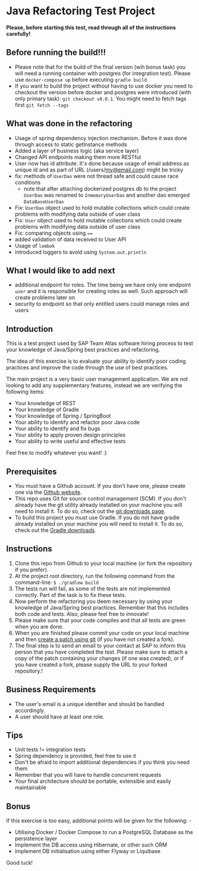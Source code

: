 Java Refactoring Test Project
=============================

**Please, before starting this test, read through all of the instructions carefully!**

Before running the build!!!
------------
* Please note that for the build of the final version (wih bonus task) you will need a running container with postgres (for integration test). Please use `docker-compose up` before executing `gradle build`
* If you want to build the project without having to use docker you need to checkout the version before docker and postgres were introduced (with only primary task): `git checkout v0.0.1`. You might need to fetch tags first `git fetch --tags`

What was done in the refactoring
------------
* Usage of spring dependency injection mechanism. Before it was done through access to static getInstance methods
* Added a layer of business logic (aka service layer)
* Changed API endpoints making them more RESTful
* User now has id attribute. It's done because usage of email address as unique id and as part of URL (/users/my@email.com) might be tricky
* fix: methods of `UserDao` were not thread safe and could cause race conditions
  * note that after attaching dockerized postgres db to the project `UserDao` was renamed to `InmemoryUserDao` and another dao emerged `DataBaseUserDao`
* Fix: `UserDao` object used to hold mutable collections which could create problems with modifying data outside of user class
* Fix: `User` object used to hold mutable collections which could create problems with modifying data outside of user class
* Fix: comparing objects using `==`
* added validation of data received to User API
* Usage of `lombok`
* introduced loggers to avoid using `System.out.println`

What I would like to add next
------------
* additional endpoint for roles. The time being we have only one endpoint `user` and it is responsible for creating roles as well. Such approach will create problems later on
* security to endpoint so that only entitled users could manage roles and users

Introduction
------------

This is a test project used by SAP Team Atlas software hiring process to test your knowledge of Java/Spring best practices and refactoring.

The idea of this exercise is to evaluate your ability to identify poor coding practices and improve the code through the use of best practices.

The main project is a very basic user management application. We are not looking to add any supplementary features, instead we are verifying the following items:

* Your knowledge of REST
* Your knowledge of Gradle
* Your knowledge of Spring / SpringBoot
* Your ability to identify and refactor poor Java code
* Your ability to identify and fix bugs
* Your ability to apply proven design principles
* Your ability to write useful and effective tests

Feel free to modify whatever you want! :)

Prerequisites
-------------

* You must have a Github account. If you don't have one, please create one via the [Github website](http://github.com/).
* This repo uses Git for source control management (SCM). If you don't already have the git utility already installed on your machine you will need to install it. To do so, check out the [git downloads page](http://git-scm.com/downloads).
* To build this project you must use Gradle. If you do not have gradle already installed on your machine you will need to install it. To do so, check out the [Gradle downloads](https://gradle.org/install/).

Instructions
------------

1. Clone this repo from Github to your local machine (or fork the repository if you prefer).
2. At the project root directory, run the following command from the command-line:
   `$ ./gradlew build`
3. The tests run will fail, as some of the tests are not implemented correctly. Part of the task is to fix these tests.
4. Now perform the refactoring you deem necessary by using your knowledge of Java/Spring best practices. Remember that this includes both code and tests. Also, please feel free to innovate!
5. Please make sure that your code compiles and that all tests are green when you are done.
6. When you are finished please commit your code on your local machine and then [create a patch using git](http://git-scm.com/docs/git-format-patch) (if you have not created a fork). 
7. The final step is to send an email to your contact at SAP to inform this person that you have completed the test. Please make sure to attach a copy of the patch containing your changes (if one was created), or if you have created a fork, please supply the URL to your forked repository.!

Business Requirements
---------------------

* The user's email is a unique identifier and should be handled accordingly.
* A user should have at least one role.

Tips
----

* Unit tests != integration tests
* Spring dependency is provided, feel free to use it
* Don't be afraid to import additional dependencies if you think you need them
* Remember that you will have to handle concurrent requests
* Your final architecture should be portable, extensible and easily maintainable

Bonus
-----

If this exercise is too easy, additional points will be given for the following: - 

* Utilising Docker / Docker Compose to run a PostgreSQL Database as the persistence layer
* Implement the DB access using Hibernate, or other such ORM
* Implement DB initialisation using either Flyway or Liquibase

Good luck!
